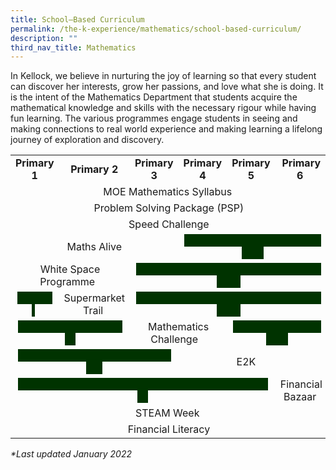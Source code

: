 ```yaml
---
title: School–Based Curriculum
permalink: /the-k-experience/mathematics/school-based-curriculum/
description: ""
third_nav_title: Mathematics
---
```

<p>In Kellock, we believe in nurturing the joy of learning so that every student can discover her interests, grow her passions, and love what she is doing. It is the intent of the Mathematics Department that students acquire the mathematical knowledge and skills with the necessary rigour while having fun learning. The various programmes engage students in seeing and making connections to real world experience and making learning a lifelong journey of exploration and discovery.</p>
<table>
<tbody>
<tr>
<td style="text-align: center;"><strong>Primary 1</strong></td>
<td style="text-align: center;"><strong>Primary 2<br /></strong></td>
<td style="text-align: center;"><strong>Primary 3<br /></strong></td>
<td style="text-align: center;"><strong>Primary 4<br /></strong></td>
<td style="text-align: center;"><strong>Primary 5<br /></strong></td>
<td style="text-align: center;"><strong>Primary 6</strong>&nbsp;</td>
</tr>
<tr>
<td style="text-align: center;" colspan="6">MOE Mathematics Syllabus&nbsp;</td>
</tr>
<tr>
<td style="text-align: center;" colspan="6">Problem Solving Package (PSP)</td>
</tr>
<tr>
<td style="text-align: center;" colspan="6">Speed Challenge</td>
</tr>
<tr>
<td style="text-align: center;" colspan="3">Maths Alive</td>
<td style="text-align: center;" colspan="3"><span style="background-color: #003300;">&nbsp; &nbsp; &nbsp; &nbsp; &nbsp; &nbsp; &nbsp; &nbsp; &nbsp; &nbsp; &nbsp; &nbsp; &nbsp; &nbsp; &nbsp; &nbsp; &nbsp; &nbsp; &nbsp; &nbsp; &nbsp; &nbsp; &nbsp; &nbsp; &nbsp; &nbsp; &nbsp; &nbsp; &nbsp; &nbsp;&nbsp;</span></td>
</tr>
<tr>
<td style="text-align: center;" colspan="2">White Space Programme &nbsp;</td>
<td style="text-align: center;" colspan="4"><span style="background-color: #003300;">&nbsp; &nbsp; &nbsp; &nbsp; &nbsp; &nbsp; &nbsp; &nbsp; &nbsp; &nbsp; &nbsp; &nbsp; &nbsp; &nbsp; &nbsp; &nbsp; &nbsp; &nbsp; &nbsp; &nbsp; &nbsp; &nbsp; &nbsp; &nbsp; &nbsp; &nbsp; &nbsp; &nbsp; &nbsp; &nbsp; &nbsp; &nbsp; &nbsp; &nbsp; &nbsp; &nbsp; &nbsp; &nbsp; &nbsp; &nbsp;</span></td>
</tr>
<tr>
<td style="text-align: center;"><span style="background-color: #003300;">&nbsp; &nbsp; &nbsp; &nbsp; &nbsp; &nbsp; &nbsp; &nbsp;</span>&nbsp;</td>
<td style="text-align: center;">Supermarket Trail&nbsp;</td>
<td style="text-align: center;" colspan="4"><span style="background-color: #003300;">&nbsp; &nbsp; &nbsp; &nbsp; &nbsp; &nbsp; &nbsp; &nbsp; &nbsp; &nbsp; &nbsp; &nbsp; &nbsp; &nbsp; &nbsp; &nbsp; &nbsp; &nbsp; &nbsp; &nbsp; &nbsp; &nbsp; &nbsp; &nbsp; &nbsp; &nbsp; &nbsp; &nbsp; &nbsp; &nbsp; &nbsp; &nbsp; &nbsp; &nbsp; &nbsp; &nbsp; &nbsp; &nbsp; &nbsp; &nbsp;</span></td>
</tr>
<tr>
<td style="text-align: center;" colspan="2"><span style="background-color: #003300;">&nbsp; &nbsp; &nbsp; &nbsp; &nbsp; &nbsp; &nbsp; &nbsp; &nbsp; &nbsp; &nbsp; &nbsp; &nbsp; &nbsp; &nbsp; &nbsp; &nbsp; &nbsp; &nbsp; &nbsp; &nbsp; &nbsp;&nbsp;</span></td>
<td style="text-align: center;" colspan="2">Mathematics Challenge&nbsp; &nbsp;</td>
<td style="text-align: center;" colspan="2"><span style="background-color: #003300;"><strong>&nbsp; &nbsp; &nbsp; &nbsp; &nbsp; &nbsp; &nbsp; &nbsp; &nbsp; &nbsp; &nbsp; &nbsp; &nbsp; &nbsp; &nbsp; &nbsp; &nbsp; &nbsp; &nbsp; &nbsp; &nbsp;&nbsp;</strong></span></td>
</tr>
<tr>
<td style="text-align: center;" colspan="3"><span style="background-color: #003300;"><strong>&nbsp; &nbsp; &nbsp; &nbsp; &nbsp; &nbsp; &nbsp; &nbsp; &nbsp; &nbsp; &nbsp; &nbsp; &nbsp; &nbsp; &nbsp; &nbsp; &nbsp; &nbsp; &nbsp; &nbsp; &nbsp; &nbsp; &nbsp; &nbsp; &nbsp; &nbsp; &nbsp; &nbsp; &nbsp; &nbsp; &nbsp; &nbsp;&nbsp;</strong></span></td>
<td style="text-align: center;" colspan="3">E2K&nbsp; &nbsp; &nbsp;</td>
</tr>
<tr>
<td style="text-align: center;" colspan="5"><span style="background-color: #003300;">&nbsp; &nbsp; &nbsp; &nbsp; &nbsp; &nbsp; &nbsp; &nbsp; &nbsp; &nbsp; &nbsp; &nbsp; &nbsp; &nbsp; &nbsp; &nbsp; &nbsp; &nbsp; &nbsp; &nbsp; &nbsp; &nbsp; &nbsp; &nbsp; &nbsp; &nbsp; &nbsp; &nbsp; &nbsp; &nbsp; &nbsp; &nbsp; &nbsp; &nbsp; &nbsp; &nbsp; &nbsp; &nbsp; &nbsp; &nbsp; &nbsp; &nbsp; &nbsp; &nbsp; &nbsp; &nbsp; &nbsp; &nbsp; &nbsp;&nbsp;</span></td>
<td style="text-align: center;">Financial Bazaar&nbsp;</td>
</tr>
<tr>
<td style="text-align: center;" colspan="6">STEAM Week&nbsp;</td>
</tr>
<tr>
<td style="text-align: center;" colspan="6">Financial Literacy</td>
</tr>
</tbody>
</table>
<p><em>*Last updated January 2022</em></p>